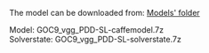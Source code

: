 The model can be downloaded from: [Models' folder](https://drive.google.com/open?id=1Amp9jJSu32tZ_DHe_ljziGzC-fE42Pfg)

Model: GOC9_vgg_PDD-SL-caffemodel.7z<br>
Solverstate: GOC9_vgg_PDD-SL-solverstate.7z
